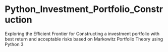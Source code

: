 # Python_Investment_Portfolio_Construction
Exploring the Efficient Frontier for Constructing a investment portfolio with best return and acceptable risks based on Markowitz Portfolio Theory using Python 3
